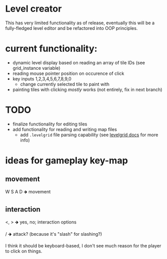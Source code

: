 # Level creator
This has very limited functionality as of release, eventually this will be a fully-fledged level editor and be refactored into OOP principles.

# current functionality: 
- dynamic level display based on reading an array of tile IDs (see grid_instance variable)
- reading mouse pointer position on occurence of click
- key inputs 1,2,3,4,5,6,7,8,9,0
	- change currently selected tile to paint with
- painting tiles with clicking *mostly* works (not entirely, fix in next branch)

# TODO
- finalize functionality for editing tiles
- add functionality for reading and writing map files
	- add `.levelgrid` file parsing capability (see [levelgrid docs](levelgrid_docs.md) for more info)

# ideas for gameplay key-map
## movement
W S A D 🡺 movement
## interaction
<, > 🡺 yes, no; interaction options

/ 🡺 attack? (because it's "slash" for slashing?)

I think it should be keyboard-based, I don't see much reason for the player to click on things.
